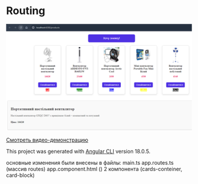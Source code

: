 # Routing

![Результат](https://github.com/sunmeat/angular-routing/blob/master/results.png)

[Смотреть видео-демонстрацию](https://youtu.be/ZFLuOCMqB90)

This project was generated with [Angular CLI](https://github.com/angular/angular-cli) version 18.0.5.

основные изменения были внесены в файлы:
main.ts 
app.routes.ts (массив routes)
app.component.html (<router-outlet>)
2 компонента (cards-conteiner, card-block)
